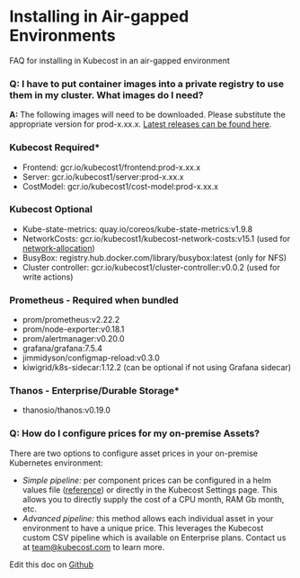 Installing in Air-gapped Environments
=====================================

FAQ for installing in Kubecost in an air-gapped environment

### Q: I have to put container images into a private registry to use them in my cluster. What images do I need?

**A:** The following images will need to be downloaded. Please substitute the appropriate version
for prod-x.xx.x. [Latest releases can be found here](https://github.com/kubecost/cost-analyzer-helm-chart/releases).

### Kubecost Required*
- Frontend: gcr.io/kubecost1/frontend:prod-x.xx.x
- Server: gcr.io/kubecost1/server:prod-x.xx.x
- CostModel: gcr.io/kubecost1/cost-model:prod-x.xx.x

### Kubecost Optional
- Kube-state-metrics: quay.io/coreos/kube-state-metrics:v1.9.8
- NetworkCosts: gcr.io/kubecost1/kubecost-network-costs:v15.1 (used for [network-allocation](https://github.com/kubecost/docs/blob/main/network-allocation.md))
- BusyBox: registry.hub.docker.com/library/busybox:latest (only for NFS)
- Cluster controller: gcr.io/kubecost1/cluster-controller:v0.0.2 (used for write actions)

### Prometheus - Required when bundled
- prom/prometheus:v2.22.2
- prom/node-exporter:v0.18.1
- prom/alertmanager:v0.20.0
- grafana/grafana:7.5.4
- jimmidyson/configmap-reload:v0.3.0
- kiwigrid/k8s-sidecar:1.12.2 (can be optional if not using Grafana sidecar)

### Thanos - Enterprise/Durable Storage*
- thanosio/thanos:v0.19.0

### Q: How do I configure prices for my on-premise Assets?

There are two options to configure asset prices in your on-premise Kubernetes environment:

- *Simple pipeline:* per component prices can be configured in a helm values file ([reference](https://github.com/kubecost/cost-analyzer-helm-chart/blob/6c0975614b4a6854be602d1a6f9506ce8b80abdc/cost-analyzer/values.yaml#L559-L570)) or directly in the Kubecost Settings page. This allows you to directly supply the cost of a CPU month, RAM Gb month, etc.
- *Advanced pipeline:* this method allows each individual asset in your environment to have a unique price. This leverages the Kubecost custom CSV pipeline which is available on Enterprise plans. Contact us at team@kubecost.com to learn more.

Edit this doc on [Github](https://github.com/kubecost/docs/blob/main/air-gapped.md)

<!--- {"article":"4407601795863","section":"4402815636375","permissiongroup":"1500001277122"} --->